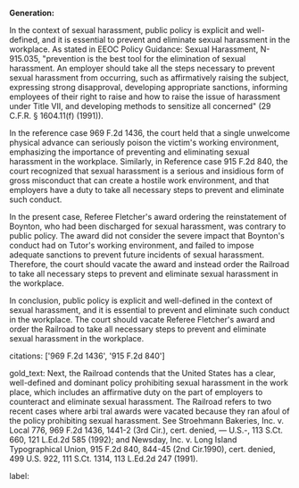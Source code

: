 **Generation:**


In the context of sexual harassment, public policy is explicit and well-defined, and it is essential to prevent and eliminate sexual harassment in the workplace. As stated in EEOC Policy Guidance: Sexual Harassment, N-915.035, "prevention is the best tool for the elimination of sexual harassment. An employer should take all the steps necessary to prevent sexual harassment from occurring, such as affirmatively raising the subject, expressing strong disapproval, developing appropriate sanctions, informing employees of their right to raise and how to raise the issue of harassment under Title VII, and developing methods to sensitize all concerned" (29 C.F.R. § 1604.11(f) (1991)).

In the reference case 969 F.2d 1436, the court held that a single unwelcome physical advance can seriously poison the victim's working environment, emphasizing the importance of preventing and eliminating sexual harassment in the workplace. Similarly, in Reference case 915 F.2d 840, the court recognized that sexual harassment is a serious and insidious form of gross misconduct that can create a hostile work environment, and that employers have a duty to take all necessary steps to prevent and eliminate such conduct.

In the present case, Referee Fletcher's award ordering the reinstatement of Boynton, who had been discharged for sexual harassment, was contrary to public policy. The award did not consider the severe impact that Boynton's conduct had on Tutor's working environment, and failed to impose adequate sanctions to prevent future incidents of sexual harassment. Therefore, the court should vacate the award and instead order the Railroad to take all necessary steps to prevent and eliminate sexual harassment in the workplace.

In conclusion, public policy is explicit and well-defined in the context of sexual harassment, and it is essential to prevent and eliminate such conduct in the workplace. The court should vacate Referee Fletcher's award and order the Railroad to take all necessary steps to prevent and eliminate sexual harassment in the workplace.

citations: ['969 F.2d 1436', '915 F.2d 840']

gold_text: Next, the Railroad contends that the United States has a clear, well-defined and dominant policy prohibiting sexual harassment in the work place, which includes an affirmative duty on the part of employers to counteract and eliminate sexual harassment. The Railroad refers to two recent cases where arbi tral awards were vacated because they ran afoul of the policy prohibiting sexual harassment. See Stroehmann Bakeries, Inc. v. Local 776, 969 F.2d 1436, 1441-2 (3rd Cir.), cert. denied, — U.S.-, 113 S.Ct. 660, 121 L.Ed.2d 585 (1992); and Newsday, Inc. v. Long Island Typographical Union, 915 F.2d 840, 844-45 (2nd Cir.1990), cert. denied, 499 U.S. 922, 111 S.Ct. 1314, 113 L.Ed.2d 247 (1991).

label: 